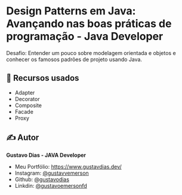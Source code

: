 # Design Patterns em Java: Avançando nas boas práticas de programação - Java Developer

Desafio: Entender um pouco sobre modelagem orientada e objetos e conhecer os famosos padrões de projeto usando Java.

## 📝 Recursos usados 

- Adapter
- Decorator
- Composite
- Facade
- Proxy

## ✍️ Autor

**Gustavo Dias - JAVA Developer**

- Meu Portfólio: https://www.gustavdias.dev/
- Instagram: [@gustavvemerson](https://www.instagram.com/gustavvemerson/)
- Github: [@gustavodias](https://github.com/gustavodias)
- Linkdin: [@gustavoemersonfd](https://www.linkedin.com/in/gustavoemersonfd/)
